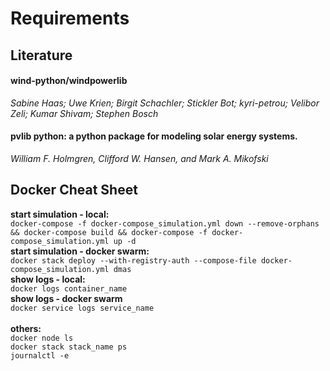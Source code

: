 # Requirements


## Literature
#### wind-python/windpowerlib 
*Sabine Haas; Uwe Krien; Birgit Schachler; Stickler Bot; kyri-petrou; Velibor Zeli; 
Kumar Shivam; Stephen Bosch*

#### pvlib python: a python package for modeling solar energy systems.
*William F. Holmgren, Clifford W. Hansen, and Mark A. Mikofski* 

## Docker Cheat Sheet
**start simulation - local:** <br>
`docker-compose -f docker-compose_simulation.yml down --remove-orphans && docker-compose build && docker-compose -f docker-compose_simulation.yml up -d` <br>
**start simulation - docker swarm:** <br> 
`docker stack deploy --with-registry-auth --compose-file docker-compose_simulation.yml dmas` <br>
**show logs - local:**<br>
`docker logs container_name` <br>
**show logs - docker swarm** <br>
`docker service logs service_name` <br>
<br>
**others:** <br>
`docker node ls` <br>
`docker stack stack_name ps` <br>
`journalctl -e` <br>


